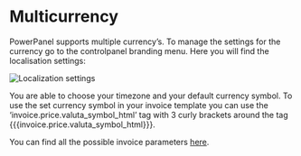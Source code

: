 # Multicurrency

PowerPanel supports multiple currency’s. To manage the settings for the currency go to the controlpanel branding menu.
Here you will find the localisation settings:

![Localization settings](/supportpages/images/localization_settings.png)

You are able to choose your timezone and your default currency symbol. To use the set currency symbol in your invoice template you can use the ‘invoice.price.valuta_symbol_html’ tag with 3 curly brackets around the tag {{{invoice.price.valuta_symbol_html}}}.

You can find all the possible invoice parameters [here](invoice_settings/invoice_parameters.md).
